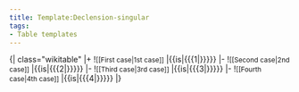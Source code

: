 ```yaml
---
title: Template:Declension-singular
tags:
- Table templates
---
```


{| class="wikitable"
|+
!<span style="font-size:12px">[[First case|1st case]]</span>
|{{is|{{{1|}}}}}
|-
!<span style="font-size:12px">[[Second case|2nd case]]</span>
|{{is|{{{2|}}}}}
|-
!<span style="font-size:12px">[[Third case|3rd case]]</span>
|{{is|{{{3|}}}}}
|-
!<span style="font-size:12px">[[Fourth case|4th case]]</span>
|{{is|{{{4|}}}}}
|}